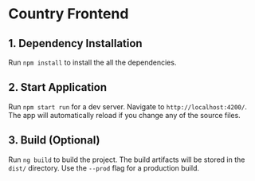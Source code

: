# Country Frontend

## 1. Dependency Installation 

Run `npm install` to install the all the dependencies.

## 2. Start Application

Run `npm start run` for a dev server. Navigate to `http://localhost:4200/`. The app will automatically reload if you change any of the source files.

## 3. Build (Optional)

Run `ng build` to build the project. The build artifacts will be stored in the `dist/` directory. Use the `--prod` flag for a production build.